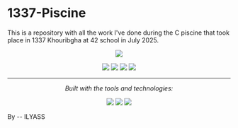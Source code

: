 # 1337-Piscine
This is a repository with all the work I've done during the C piscine that took place in 1337 Khouribgha at 42 school in July 2025.


<p align="center">
  <img src="https://capsule-render.vercel.app/api?type=rect&color=0:000000,100:1abc9c&height=120&section=header&text=1337-PISCINE&fontSize=50&fontColor=ffffff&animation=fadeIn&fontAlignY=55&desc=Unlock%20Potential,%20Code%20the%20Future%20Today&descAlignY=75&descAlign=50"/>
</p>

<p align="center">
  <img src="https://img.shields.io/github/last-commit/YourUsername/1337-PISCINE?color=gray&label=last%20commit">
  <img src="https://img.shields.io/badge/today-1abc9c">
  <img src="https://img.shields.io/badge/c-99.5%25-1abc9c">
  <img src="https://img.shields.io/badge/languages-2-1abc9c">
</p>

---

<p align="center">
  <i>Built with the tools and technologies:</i>
</p>

<p align="center">
  <img src="https://img.shields.io/badge/Markdown-000000?logo=markdown&logoColor=white">
  <img src="https://img.shields.io/badge/GNU%20Bash-4EAA25?logo=gnubash&logoColor=white">
  <img src="https://img.shields.io/badge/C-A8B9CC?logo=c&logoColor=white">
</p>



By -- ILYASS
